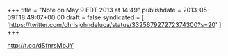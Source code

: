 +++
title = "Note on May 9 EDT 2013 at 14:49"
publishdate = 2013-05-09T18:49:07+00:00
draft = false
syndicated = [ 'https://twitter.com/chrisjohndeluca/status/332567927272374300?s=20' ]
+++

http://t.co/dSfnrsMbJY
